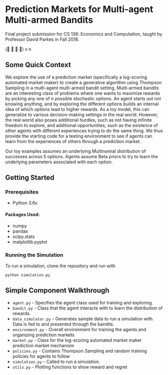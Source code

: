 # Prediction Markets for Multi-agent Multi-armed Bandits 
Final project submission for CS 136: Economics and Computation, taught by Professor David Parkes in Fall 2018.  

(:muscle: :muscle: :muscle: :slot_machine:) x n

## Some Quick Context  
We explore the use of a prediction market (specifically a log-scoring automated market maker) to create a generative algorithm using Thompson Sampling in a multi-agent multi-armed bandit setting. Multi-armed bandits are an interesting class of problems where one wants to maximize rewards by picking any one of n possible stochastic options. An agent starts out not knowing anything, and by exploring the different options builds an internal idea of which options lead to higher rewards. As a toy model, this can generalize to various decision-making settings in the real world. However, the real world also poses additional hurdles, such as not having infinite freedom to explore, and additional opportunities, such as the existence of other agents with different experiences trying to do the same thing. We thus provide the starting code for a testing environment to see if agents can learn from the experiences of others through a prediction market.  

Our toy examples assumes an underlying Multinomial distribution of successes across 5 options. Agents assume Beta priors to try to learn the underlying parameters associated with each option.  

## Getting Started  

### Prerequisites  
* Python 3.6x  

#### Packages Used:
* numpy  
* pandas  
* scipy.stats  
* matplotlib.pyplot  

### Running the Simulation  
To run a simulation, clone the repository and run with
```
python simulation.py  
```

## Simple Component Walkthrough  
* `agent.py` - Specifies the agent class used for training and exploring.  
* `bandit.py` - Class that the agent interacts with to learn the distribution of rewards.  
* `data_simulator.py` - Generates sample data to run a simulation with. Data is fed to and presented through the bandits.  
* `environment.py` - Overall environment for training the agents and organizing prediction markets  
* `market.py` - Class for the log-scoring automated market maker prediction market mechanism  
* `policies.py` - Contains Thompson Sampling and random training policies for agents to follow  
* `simulation.py` - Called to run a simulation.  
* `utils.py`  - Plotting functions to show reward and regret  


